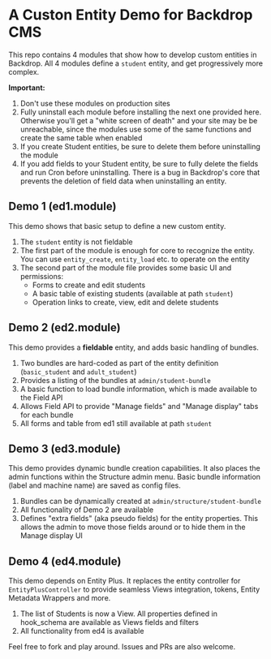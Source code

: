 # A Custon Entity Demo for Backdrop CMS

This repo contains 4 modules that show how to develop custom entities in Backdrop. All 4 modules define a `student` entity, and get progressively more complex.

**Important:**
1. Don't use these modules on production sites 
2. Fully uninstall each module before installing the next one provided here. Otherwise you'll get a "white screen of death" and your site may be be unreachable, since the modules use some of the same functions and create the same table when enabled
3. If you create Student entities, be sure to delete them before uninstalling the module
4. If you add fields to your Student entity, be sure to fully delete the fields and run Cron before uninstalling. There is a bug in Backdrop's core that prevents the deletion of field data when uninstalling an entity.

## Demo 1 (ed1.module)
This demo shows that basic setup to define a new custom entity.
1. The `student` entity is not fieldable
2. The first part of the module is enough for core to recognize the entity. You can use `entity_create`, `entity_load` etc. to operate on the entity
3. The second part of the module file provides some basic UI and permissions:
   - Forms to create and edit students 
   - A basic table of existing students (available at path `student`)
   - Operation links to create, view, edit and delete students
  
## Demo 2 (ed2.module)
This demo provides a **fieldable** entity, and adds basic handling of bundles.
1. Two bundles are hard-coded as part of the entity definition (`basic_student` and `adult_student`)
2. Provides a listing of the bundles at `admin/student-bundle`
3. A basic function to load bundle information, which is made available to the Field API
4. Allows Field API to provide "Manage fields" and "Manage display" tabs for each bundle
5. All forms and table from ed1 still available at path `student`

## Demo 3 (ed3.module)
This demo provides dynamic bundle creation capabilities. It also places the admin functions within the Structure admin menu. Basic bundle information (label and machine name) are saved as config files.
1. Bundles can be dynamically created at `admin/structure/student-bundle`
2. All functionality of Demo 2 are available
3. Defines "extra fields" (aka pseudo fields) for the entity properties. This allows the admin to move those fields around or to hide them in the Manage display UI

## Demo 4 (ed4.module)
This demo depends on Entity Plus. It replaces the entity controller for `EntityPlusController` to provide seamless Views integration, tokens, Entity Metadata Wrappers and more. 
1. The list of Students is now a View. All properties defined in hook_schema are available as Views fields and filters
2. All functionality from ed4 is available

Feel free to fork and play around. Issues and PRs are also welcome.


